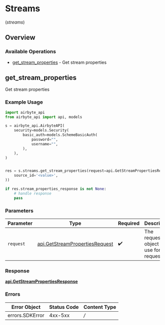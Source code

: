 # Streams
(*streams*)

## Overview

### Available Operations

* [get_stream_properties](#get_stream_properties) - Get stream properties

## get_stream_properties

Get stream properties

### Example Usage

```python
import airbyte_api
from airbyte_api import api, models

s = airbyte_api.AirbyteAPI(
    security=models.Security(
        basic_auth=models.SchemeBasicAuth(
            password="",
            username="",
        ),
    ),
)


res = s.streams.get_stream_properties(request=api.GetStreamPropertiesRequest(
    source_id='<value>',
))

if res.stream_properties_response is not None:
    # handle response
    pass

```

### Parameters

| Parameter                                                                 | Type                                                                      | Required                                                                  | Description                                                               |
| ------------------------------------------------------------------------- | ------------------------------------------------------------------------- | ------------------------------------------------------------------------- | ------------------------------------------------------------------------- |
| `request`                                                                 | [api.GetStreamPropertiesRequest](../../api/getstreampropertiesrequest.md) | :heavy_check_mark:                                                        | The request object to use for the request.                                |

### Response

**[api.GetStreamPropertiesResponse](../../api/getstreampropertiesresponse.md)**

### Errors

| Error Object    | Status Code     | Content Type    |
| --------------- | --------------- | --------------- |
| errors.SDKError | 4xx-5xx         | */*             |
